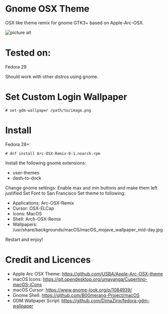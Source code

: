 # Gnome OSX Theme
OSX like theme remix for gnome GTK3+ based on Apple-Arc-OSX.

![picture alt](https://image.ibb.co/mXWeh0/Screenshot-from-2018-11-18-23-29-59.png)

# Tested on:
Fedora 29

Should work with other distros using gnome.

# Set Custom Login Wallpaper
```shell
# set-gdm-wallpaper /path/to/image.png
```

# Install
Fedora 28+:
```shell
# dnf install Arc-OSX-Remix-0-1.noarch.rpm
```

Install the following gnome extensions:
* user-themes
* dash-to-dock

Change gnome settings:
Enable max and min buttons and make them left justified
Set Font to San Francisco
Set theme to following:
* Applications: Arc-OSX-Remix
* Cursor: OSX-ELCap
* Icons: MacOS
* Shell: Arch-OSX-Remix
* Wallpapers: /usr/share/backgrounds/macOS/macOS_mojave_wallpaper_mid-day.jpg

Restart and enjoy! 

# Credit and Licences
* Apple Arc OSX Theme: https://github.com/USBA/Apple-Arc-OSX-theme
* macOS Icons: https://git.opendesktop.org/umayanga/Cupertino-macOS-iCons
* macOS Cursor: https://www.gnome-look.org/p/1084939/
* Gnome Shell: https://github.com/B00merang-Project/macOS
* GDM Wallpaper Script: https://github.com/DimaZirix/fedora-gdm-wallpaper

